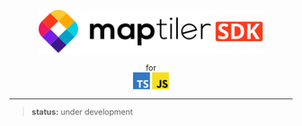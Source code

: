 
<p align="center">
  <img src="images/maptiler-sdk-logo.svg" width="400px">
</p>

<p align="center">
  for <br>
  <img src="images/TS-logo.svg" width="30px">
  <img src="images/JS-logo.svg" width="30px">
</p>

___  


> **status:** under development